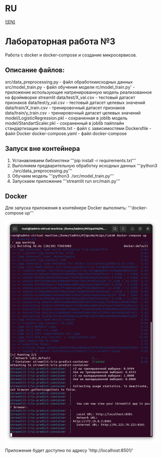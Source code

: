 # RU
[![EN]](./README.md)

# Лабораторная работа №3

Работа с docker и docker-compose и создание микросервисов.

## Описание файлов:
src/data_preprocessing.py - файл обработкиисходных данных
src/model_train.py - файл обучения модели
rc/model_train.py' - приложение использующее натренированную модель реализованное на фрэймворке streamlit
data/test/X_val.csv - тестовый датасет признаков
data/test/y_val.csv - тестовый датасет целевых значений
data/train/X_train.csv - тренировочный датасет признаков
data/train/y_train.csv - тренировочный датасет целевых значений
model/LogisticRegression.pkl - сохраненная в joblib модель
model/StandartScaler.pkl - сохраненный в joblib пайплайн стандартизации
requirements.txt - файл с зависимостями
Dockersfile - файл Docker
docker-compose.yaml - файл docker-compose

## Запуск вне контейнера

1. Устанавливаем библиотеки 
'''pip install -r requirements.txt'''
2. Выполняем предварительную обработку исходных данных
'''python3 ./src/data_preprocessing.py'''
3. Обучаем модель
'''python3 ./src/model_train.py'''
4. Запускаем приложение 
'''streamlit run src/main.py'''

## Docker

Для запуска приложения в контейнере Docker выполнить:
'''docker-compose up'''

![alt text](image.png)

Приложение будет доступно по адресу
'http://localhost:8501/'